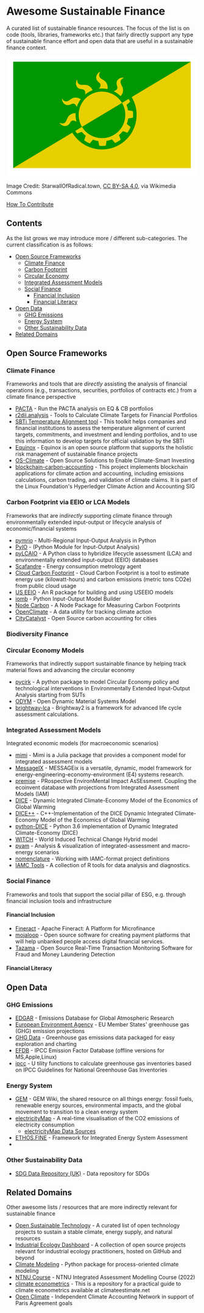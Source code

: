 # Awesome Sustainable Finance

A curated list of sustainable finance resources. The focus of the list is on code (tools, libraries, frameworks etc.) that fairly directly support any type of sustainable finance effort and open data that are useful in a sustainable finance context.

![Solarpunk Flag](./Solarpunk_Flag.png)

Image Credit: StarwallOfRadical.town, [CC BY-SA 4.0](https://creativecommons.org/licenses/by-sa/4.0), via Wikimedia Commons

[How To Contribute](CONTRIBUTING.md)

## Contents

As the list grows we may introduce more / different sub-categories. The current classification is as follows:

- [Open Source Frameworks](#open-source-frameworks)
  - [Climate Finance](#climate-finance)
  - [Carbon Footprint](#carbon-footprint)
  - [Circular Economy](#circular-economy)
  - [Integrated Assessment Models](#integrated-assessment-models)
  - [Social Finance](#social-finance)
    - [Financial Inclusion](#financial-inclusion)
    - [Financial Literacy](#financial-literacy)
- [Open Data](#open-data)
  - [GHG Emissions](#ghg-emissions)
  - [Energy System](#energy-system)
  - [Other Sustainability Data](#other-sustainability-data)
- [Related Domains](#related-domains)

## Open Source Frameworks

### Climate Finance

Frameworks and tools that are *directly* assisting the analysis of financial operations (e.g., transactions, securities, portfolios of contracts etc.) from a climate finance perspective

- [PACTA](https://github.com/2DegreesInvesting/PACTA_analysis) - Run the PACTA analysis on EQ & CB portfolios
- [r2dii.analysis](https://github.com/2DegreesInvesting/r2dii.analysis) - Tools to Calculate Climate Targets for Financial Portfolios 
- [SBTi Temperature Alignment tool](https://github.com/ScienceBasedTargets/SBTi-finance-tool) - This toolkit helps companies and financial institutions to assess the temperature alignment of current targets, commitments, and investment and lending portfolios, and to use this information to develop targets for official validation by the SBTi
- [Equinox](https://github.com/open-risk/equinox) - Equinox is an open source platform that supports the holistic risk management of sustainable finance projects
- [OS-Climate](https://github.com/os-climate) - Open Source Solutions to Enable Climate-Smart Investing
- [blockchain-carbon-accounting](https://github.com/hyperledger-labs/blockchain-carbon-accounting) - This project implements blockchain applications for climate action and accounting, including emissions calculations, carbon trading, and validation of climate claims. It is part of the Linux Foundation's Hyperledger Climate Action and Accounting SIG

### Carbon Footprint via EEIO or LCA Models

Frameworks that are *indirectly* supporting climate finance through environmentally extended input-output or lifecycle analysis of economic/financial systems

- [pymrio](https://github.com/konstantinstadler/pymrio) - Multi-Regional Input-Output Analysis in Python
- [PyIO](https://real.illinois.edu/pyio/) - (Python Module for Input-Output Analysis)
- [pyLCAIO](https://github.com/MaximeAgez/pylcaio) - A Python class to hybridize lifecycle assessment (LCA) and environmentally extended input-output (EEIO) databases
- [Scafandre](https://github.com/hubblo-org/scaphandre) - Energy consumption metrology agent
- [Cloud Carbon Footprint](https://github.com/cloud-carbon-footprint/cloud-carbon-footprint) - Cloud Carbon Footprint is a tool to estimate energy use (kilowatt-hours) and carbon emissions (metric tons CO2e) from public cloud usage
- [US EEIO](https://github.com/USEPA/useeior) - An R package for building and using USEEIO models
- [iomb](https://github.com/USEPA/IO-Model-Builder) - Python Input-Output Model Builder 
- [Node Carbon](https://github.com/sumn2u/node-carbon) - A Node Package for Measuring Carbon Footprints
- [OpenClimate](https://github.com/Open-Earth-Foundation/OpenClimate) - A data utility for tracking climate action
- [CityCatalyst](https://github.com/Open-Earth-Foundation/CityCatalyst) - Open Source carbon accounting for cities

### Biodiversity Finance

### Circular Economy Models

Frameworks that indirectly support sustainable finance by helping track material flows and advancing the circular economy

- [pycirk](https://bitbucket.org/CML-IE/pycirk/src/master/) - A python package to model Circular Economy policy and technological interventions in Environmentally Extended Input-Output Analysis starting from SUTs
- [ODYM](https://github.com/IndEcol/ODYM) - Open Dynamic Material Systems Model
- [brightway-lca](https://github.com/brightway-lca/brightway2) - Brightway2 is a framework for advanced life cycle assessment calculations. 

### Integrated Assessment Models

Integrated economic models (for macroeconomic scenarios) 

- [mimi](https://github.com/mimiframework/Mimi.jl) - Mimi is a Julia package that provides a component model for integrated assessment models
- [MessageIX](https://github.com/iiasa/message_ix) - MESSAGEix is a versatile, dynamic, model framework for energy-engineering-economy-environment (E4) systems research.
- [premise](https://github.com/polca/premise) - PRospective EnvironMental Impact AsSEssment. Coupling the ecoinvent database with projections from Integrated Assessment Models (IAM)
- [DICE](https://github.com/psztorc/DICE) - Dynamic Integrated Climate-Economy Model of the Economics of Global Warming
- [DICE++](https://github.com/swillner/dicepp) - C++-Implementation of the DICE Dynamic Integrated Climate-Economy Model of the Economics of Global Warming
- [python-DICE](https://github.com/Shivamshaiv/Python-DICE) - Python 3.6 implementation of Dynamic Integrated Climate-Economy (DICE)
- [WITCH](https://github.com/witch-team/witchmodel) - World Induced Technical Change Hybrid model
- [pyam](https://github.com/IAMconsortium/pyam) - Analysis & visualization of integrated-assessment and macro-energy scenarios
- [nomenclature](https://github.com/IAMconsortium/nomenclature) - Working with IAMC-format project definitions
- [IAMC Tools](https://github.com/IAMconsortium/iamc) - A collection of R tools for data analysis and diagnostics.

### Social Finance

Frameworks and tools that support the social pillar of ESG, e.g. through financial inclusion tools and infrastructure

#### Financial Inclusion

- [Fineract](https://github.com/apache/fineract/) - Apache Fineract: A Platform for Microfinance
- [mojaloop](https://github.com/mojaloop) - Open source software for creating payment platforms that will help unbanked people access digital financial services.
- [Tazama](https://github.com/frmscoe/) - Open Source Real-Time Transaction Monitoring Software for Fraud and Money Laundering Detection

#### Financial Literacy

## Open Data

### GHG Emissions

- [EDGAR](https://edgar.jrc.ec.europa.eu/dataset_ghg60#intro) - Emissions Database for Global Atmospheric Research
- [European Environment Agency](https://data.europa.eu/data/datasets/dat-2-en?locale=en) - EU Member States' greenhouse gas (GHG) emission projections
- [GHG Data](https://github.com/sphericalpm/ghgdata) - Greenhouse gas emissions data packaged for easy exploration and charting
- [EFDB](https://www.ipcc-nggip.iges.or.jp/EFDB/downloads.php) - IPCC Emission Factor Database (offline versions for MS,Apple,Linux)
- [ipcc](https://gitlab.com/bonsamurais/bonsai/util/ipcc) - U  tility functions to calculate greenhouse gas inventories based on IPCC Guidelines for National Greenhouse Gas Inventories

### Energy System

- [GEM](https://www.gem.wiki/Main_Page) - GEM Wiki, the shared resource on all things energy: fossil fuels, renewable energy sources, environmental impacts, and the global movement to transition to a clean energy system
- [electricityMap](https://github.com/electricitymap/electricitymap-contrib) - A real-time visualisation of the CO2 emissions of electricity consumption
  - [electricityMap Data Sources](https://github.com/electricitymap/electricitymap-contrib/blob/master/DATA_SOURCES.md)
- [ETHOS.FINE](https://github.com/FZJ-IEK3-VSA/FINE) - Framework for Integrated Energy System Assessment
- 
### Other Sustainability Data

- [SDG Data Repository (UK)](https://github.com/ONSdigital/sdg-data) - Data repository for SDGs

## Related Domains

Other awesome lists / resources that are more indirectly relevant for sustainable finance

- [Open Sustainable Technology](https://github.com/protontypes/open-sustainable-technology#carbon-intensity-and-accounting) - A curated list of open technology projects to sustain a stable climate, energy supply, and natural resources
- [Industrial Ecology Dashboard](https://github.com/IndEcol/Dashboard) - A collection of open source projects relevant for industrial ecology practitioners, hosted on GitHub and beyond
- [Climate Modeling](https://github.com/brian-rose/climlab) - Python package for process-oriented climate modeling
- [NTNU Course](https://github.com/iiasa/ntnu_iam_2022) - NTNU Integrated Assessment Modelling Course (2022)
- [climate econometrics](https://github.com/atrisovic/weather-panel.github.io/) - This is a repository for a practical guide to climate econometrics available at climateestimate.net
- [Open Climate](https://github.com/Open-Earth-Foundation/OpenClimate) - Independent Climate Accounting Network in support of Paris Agreement goals
